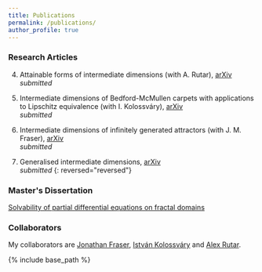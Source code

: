 ```yaml
---
title: Publications
permalink: /publications/
author_profile: true
---
```


### Research Articles

4. Attainable forms of intermediate dimensions (with A. Rutar), [arXiv](https://arxiv.org/abs/2111.14678)  
*submitted*

3. Intermediate dimensions of Bedford-McMullen carpets with applications to Lipschitz equivalence (with I. Kolossváry), [arXiv](https://arxiv.org/abs/2111.05625)  
*submitted*

2. Intermediate dimensions of infinitely generated attractors (with J. M. Fraser), [arXiv](https://arxiv.org/abs/2104.15133)  
*submitted*

1. Generalised intermediate dimensions, [arXiv](https://arxiv.org/abs/2011.08613)    
*submitted*
{: reversed="reversed"}
### Master's Dissertation

[Solvability of partial differential equations on fractal domains](https://amlan-banaji.github.io/files/dissweb1.pdf) 

### Collaborators

My collaborators are [Jonathan Fraser](http://www.mcs.st-andrews.ac.uk/~jmf32/), [István Kolossváry](http://www.mcs.st-andrews.ac.uk/~itk1/) and [Alex Rutar](https://rutar.org/). 

{% include base_path %}
